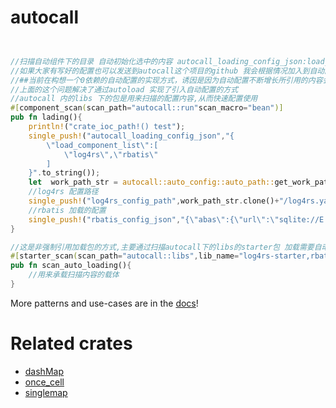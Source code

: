 # autocall


```rust


//扫描自动组件下的目录 自动初始化选中的内容 autocall_loading_config_json:load_component_list=["log4rs","rabtis"]
//如果大家有写好的配置也可以发送到autocall这个项目的github 我会根据情况加入到自动配置目录当中
//##当前在构想一个0依赖的自动配置的实现方式，诱因是因为自动配置不断增长所引用的内容会逐渐变大 下载的内容逐渐增多，cargo.htlm 引用自动下载包成为了一个麻烦，希望获得建议
//上面的这个问题解决了通过autoload 实现了引入自动配置的方式
//autocall 内的libs 下的包是用来扫描的配置内容,从而快速配置使用
#[component_scan(scan_path="autocall::run"scan_macro="bean")]
pub fn lading(){
    println!("crate_ioc_path!() test");
    single_push!("autocall_loading_config_json","{
        \"load_component_list\":[
            \"log4rs\",\"rbatis\"
        ]
    }".to_string());
    let  work_path_str = autocall::auto_config::auto_path::get_work_path();
    //log4rs 配置路径
    single_push!("log4rs_config_path",work_path_str.clone()+"/log4rs.yaml");
    //rbatis 加载的配置
    single_push!("rbatis_config_json","{\"abas\":{\"url\":\"sqlite://E:/tsdb/ab.db\"}}".to_string());
}

//这是非强制引用加载包的方式,主要通过扫描autocall下的libs的starter包 加载需要自动装配代码实现快速集成
#[starter_scan(scan_path="autocall::libs",lib_name="log4rs-starter,rbatis-starter,actix-web-starter")]
pub fn scan_auto_loading(){
    //用来承载扫描内容的载体
}

```

More patterns and use-cases are in the [docs](https://docs.rs/autoload/)!

# Related crates
* [dashMap](https://crates.io/crates/dashMap)
* [once_cell](https://crates.io/crates/once_cell)
* [singlemap](https://crates.io/crates/singlemap)
